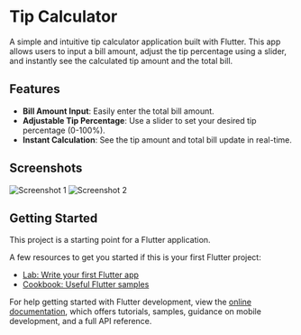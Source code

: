 # Tip Calculator

A simple and intuitive tip calculator application built with Flutter. This app allows users to input a bill amount, adjust the tip percentage using a slider, and instantly see the calculated tip amount and the total bill.

## Features

- **Bill Amount Input**: Easily enter the total bill amount.
- **Adjustable Tip Percentage**: Use a slider to set your desired tip percentage (0-100%).
- **Instant Calculation**: See the tip amount and total bill update in real-time.

## Screenshots

![Screenshot 1](assets/screenshots/screenshot1.png)
![Screenshot 2](assets/screenshots/screenshot2.png)

## Getting Started

This project is a starting point for a Flutter application.

A few resources to get you started if this is your first Flutter project:

- [Lab: Write your first Flutter app](https://docs.flutter.dev/get-started/codelab)
- [Cookbook: Useful Flutter samples](https://docs.flutter.dev/cookbook)

For help getting started with Flutter development, view the
[online documentation](https://docs.flutter.dev/), which offers tutorials,
samples, guidance on mobile development, and a full API reference.
